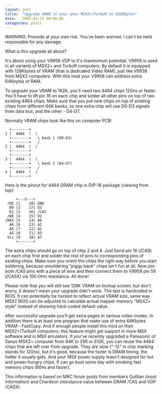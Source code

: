 ```yaml
---
layout: post
title:  "Upgrade VRAM in your your MSX2+/TurboR to 192KBytes"
date:   2005-03-23 00:00:00
categories: posts
---
```


*WARNING*: Procede at your own risk. You've been warned. I can't be held
responsible for any damage.

What is this upgrade all about?

It's about using your V9958 VDP to it's maximimum potential. V9958 is used in
all variants of MSX2+ and TurboR computers. By default it is equipped with
128Kbytes of VRAM (that is dedicated Video RAM), just like V9938 from MSX2
computers. With this mod your V9958 can address extra 64Kbytes of RAM.

To upgrade your VRAM to 192K, you'll need two 4464 chips 120ns or faster.
You'll have to lift pin 16 on each chip and solder all other pins on top of
two existing 4464 chips. Make sure that you put new chips on top of existing
chips from different 64K banks, so one extra chip will use D0-D3 signals from
data bus, and the other - D4-D7.

Normally VRAM chips look like this on computer PCB:

```
  +--------+
1 |  4464  (  \
  +--------+   \ bank 1 (D0-D3)
  +--------+   /
2 |  4464  (  /
  +--------+
  +--------+
3 |  4464  (  \
  +--------+   \ bank 2 (D4-D7)
  +--------+   /
4 |  4464  (  /
  +--------+
```

Here is the pinout for 4464 DRAM chip in DIP-18 package (viewing from top):

```
     +---U---+
 /OE |1    18| GND
  D0 |2    17| D3
  D1 |3    16| /CAS
 /WE |4    15| D2
/RAS |5    14| A0
  A6 |6    13| A1
  A5 |7    12| A2
  A4 |8    11| A3
 Vcc |9    10| A7
     +-------+
```

The extra chips should go on top of chip 2 and 4. Just bend pin 16 (/CAS) on
each chip first and solder the rest of pins to corresponding pins of existing
chips. Make sure you orient the chips the right way before you start soldering,
because unsoldering "piggy back" chips isn't fun at all. Now join both /CAS
pins with a piece of wire and then connect them to V9958 pin 59 (/CASX) via
100 Ohm resistance. All done!

Please note that you will still see 128K VRAM on bootup screen, but don't
worry, it doesn't mean your upgrade didn't work. The text is hardcoded in
BIOS. It can potentially be hacked to reflect actual VRAM size, same way MSX2
BIOS can be adjusted to calculate actual mapper memory "MSX2+ style" instead of
showing hard-coded default value.

After successful upgrade you'll get extra pages in various video modes. In
addition there is at least one program that make use of extra 64Kbytes VRAM -
FastCopy. And if enough people install this mod on their MSX2+/TurboR
computers, this feature might get support in more MSX software and in MSX
emulators. If you've recently upgraded a Panasonic of Sanyo MSX2+ computer
from 64K to 256 or 512K, you can reuse the 4464 chips that are left over from
upgrade. They are slow ("-12" in chip marking stands for 120ns), but it's
good, because the faster is DRAM timing, the hotter it usually gets. And your
MSX power supply wasn't designed for hot and power-hungry chips. If can go bust
some day with smoking fast memory chips (80ns and faster).

This information is based on MRC forum posts from members Guillian (most
information) and Chardson (resistance value between DRAM /CAS and VDP /CASX).
